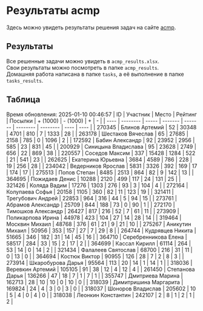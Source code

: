 # Результаты acmp
Здесь можно увидеть результаты решения задач на сайте [acmp](https://acmp.ru). 

## Результаты
Все решенные задачи можно увидеть в `acmp_results.xlsx`.   
Свои результаты можно посмотреть в папке `acmp_results`.  
Домашняя работа написана в папке `tasks`, а её выполнение в папке `tasks_results`.

## Таблица
Время обновления: 2025-01-10 00:46:57
| ID   | Участник | Место | Рейтинг | Посылки | + (1000) | - (1000) | +    | -    |
| ---- | -------- | ----- | ------- | ------- | -------- | -------- | ---- | ---- |
| 270345 | Блинов Артемий | 52 | 30348 | 4701 | 810 | 7 | 1333 | 28 |
| 263178 | Шестаков Вячеслав | 65 | 27685 | 2158 | 785 | 0 | 1096 | 2 |
| 172592 | Бабин Александр | 92 | 23952 | 2956 | 585 | 23 | 831 | 45 |
| 200929 | Синицына Владислава | 95 | 23628 | 2749 | 656 | 22 | 869 | 38 |
| 220557 | Соседов Максим | 337 | 15428 | 1284 | 522 | 21 | 541 | 23 |
| 262625 | Екатерина Юрьевна | 3684 | 4589 | 786 | 228 | 19 | 256 | 28 |
| 234042 | Ведерников Ярослав | 5831 | 3326 | 392 | 169 | 17 | 174 | 17 |
| 275513 | Попов Степан | 8485 | 2513 | 864 | 82 | 9 | 142 | 13 |
| 364695 | Пожидаев Денис | 10288 | 2120 | 499 | 117 | 24 | 131 | 25 |
| 321426 | Коляда Вадим | 17276 | 1303 | 276 | 93 | 3 | 104 | 4 |
| 272164 | Колупаева Софья | 20158 | 1105 | 360 | 82 | 11 | 123 | 19 |
| 321411 | Трегубович Андрей | 22853 | 964 | 316 | 44 | 5 | 94 | 15 |
| 273761 | Абрамов Александр | 25709 | 844 | 188 | 73 | 0 | 90 | 1 |
| 272170 | Тимошков Александр | 26427 | 817 | 216 | 52 | 7 | 61 | 11 |
| 273909 | Поликарпова Ирина | 44978 | 423 | 104 | 27 | 14 | 28 | 14 |
| 319464 | Москвин Михаил | 48768 | 376 | 61 | 21 | 9 | 21 | 10 |
| 275267 | Аникутин Михаил | 50956 | 353 | 157 | 27 | 7 | 29 | 8 |
| 264744 | Кудрявцев Никита | 51665 | 346 | 182 | 31 | 14 | 45 | 16 |
| 364710 | Серебренникова Елена | 58517 | 284 | 33 | 15 | 2 | 17 | 2 |
| 364699 | Кассал Кирилл | 61114 | 264 | 53 | 14 | 0 | 14 | 2 |
| 321434 | Фалалеев Святослав | 68700 | 216 | 31 | 11 | 0 | 13 | 0 |
| 364694 | Костюк Виктор | 90955 | 126 | 28 | 7 | 2 | 8 | 3 |
| 273914 | Шкаробурова Дарья | 95564 | 113 | 20 | 14 | 1 | 14 | 1 |
| 318036 | Веревкин Артемий | 105105 | 91 | 38 | 12 | 4 | 12 | 4 |
| 261450 | Степанова Дарья | 136266 | 47 | 18 | 7 | 1 | 7 | 1 |
| 355747 | Дмитриева Марина | 162713 | 28 | 10 | 10 | 0 | 10 | 0 |
| 318039 | Димитришина Маргарита | 169824 | 24 | 4 | 3 | 0 | 3 | 0 |
| 318037 | Шоноров Владислав | 205602 | 10 | 5 | 4 | 0 | 4 | 0 |
| 318038 | Леонкин Константин | 242107 | 2 | 8 | 1 | 2 | 1 | 2 |
